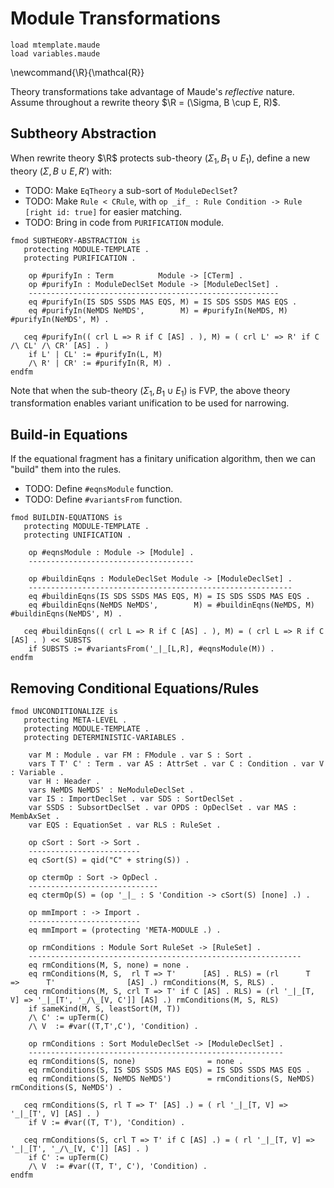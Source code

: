 Module Transformations
======================

```maude
load mtemplate.maude
load variables.maude
```

\newcommand{\R}{\mathcal{R}}

Theory transformations take advantage of Maude's *reflective* nature.
Assume throughout a rewrite theory $\R = (\Sigma, B \cup E, R)$.

Subtheory Abstraction
---------------------

When rewrite theory $\R$ protects sub-theory $(\Sigma_1, B_1 \cup E_1)$, define a new theory $(\Sigma, B \cup E, R')$ with:

-   TODO: Make `EqTheory` a sub-sort of `ModuleDeclSet`?
-   TODO: Make `Rule < CRule`, with `op _if_ : Rule Condition -> Rule [right id: true]` for easier matching.
-   TODO: Bring in code from `PURIFICATION` module.

```maude
fmod SUBTHEORY-ABSTRACTION is
   protecting MODULE-TEMPLATE .
   protecting PURIFICATION .

    op #purifyIn : Term          Module -> [CTerm] .
    op #purifyIn : ModuleDeclSet Module -> [ModuleDeclSet] .
    --------------------------------------------------------
    eq #purifyIn(IS SDS SSDS MAS EQS, M) = IS SDS SSDS MAS EQS .
    eq #purifyIn(NeMDS NeMDS',        M) = #purifyIn(NeMDS, M) #purifyIn(NeMDS', M) .

   ceq #purifyIn(( crl L => R if C [AS] . ), M) = ( crl L' => R' if C /\ CL' /\ CR' [AS] . )
    if L' | CL' := #purifyIn(L, M)
    /\ R' | CR' := #purifyIn(R, M) .
endfm
```

Note that when the sub-theory $(\Sigma_1, B_1 \cup E_1)$ is FVP, the above theory transformation enables variant unification to be used for narrowing.

Build-in Equations
------------------

If the equational fragment has a finitary unification algorithm, then we can "build" them into the rules.

-   TODO: Define `#eqnsModule` function.
-   TODO: Define `#variantsFrom` function.

```maude
fmod BUILDIN-EQUATIONS is
   protecting MODULE-TEMPLATE .
   protecting UNIFICATION .

    op #eqnsModule : Module -> [Module] .
    -------------------------------------

    op #buildinEqns : ModuleDeclSet Module -> [ModuleDeclSet] .
    -----------------------------------------------------------
    eq #buildinEqns(IS SDS SSDS MAS EQS, M) = IS SDS SSDS MAS EQS .
    eq #buildinEqns(NeMDS NeMDS',        M) = #buildinEqns(NeMDS, M) #buildinEqns(NeMDS', M) .

   ceq #buildinEqns(( crl L => R if C [AS] . ), M) = ( crl L => R if C [AS] . ) << SUBSTS
    if SUBSTS := #variantsFrom('_|_[L,R], #eqnsModule(M)) .
endfm
```

Removing Conditional Equations/Rules
------------------------------------

```maude
fmod UNCONDITIONALIZE is
   protecting META-LEVEL .
   protecting MODULE-TEMPLATE .
   protecting DETERMINISTIC-VARIABLES .

    var M : Module . var FM : FModule . var S : Sort .
    vars T T' C' : Term . var AS : AttrSet . var C : Condition . var V : Variable .
    var H : Header .
    vars NeMDS NeMDS' : NeModuleDeclSet .
    var IS : ImportDeclSet . var SDS : SortDeclSet .
    var SSDS : SubsortDeclSet . var OPDS : OpDeclSet . var MAS : MembAxSet .
    var EQS : EquationSet . var RLS : RuleSet .

    op cSort : Sort -> Sort .
    -------------------------
    eq cSort(S) = qid("C" + string(S)) .

    op ctermOp : Sort -> OpDecl .
    -----------------------------
    eq ctermOp(S) = (op '_|_ : S 'Condition -> cSort(S) [none] .) .

    op mmImport : -> Import .
    -------------------------
    eq mmImport = (protecting 'META-MODULE .) .

    op rmConditions : Module Sort RuleSet -> [RuleSet] .
    -------------------------------------------------------------
    eq rmConditions(M, S, none) = none .
    eq rmConditions(M, S,  rl T => T'      [AS] . RLS) = (rl      T     =>      T'                [AS] .) rmConditions(M, S, RLS) .
   ceq rmConditions(M, S, crl T => T' if C [AS] . RLS) = (rl '_|_[T, V] => '_|_[T', '_/\_[V, C']] [AS] .) rmConditions(M, S, RLS)
    if sameKind(M, S, leastSort(M, T))
    /\ C' := upTerm(C)
    /\ V  := #var((T,T',C'), 'Condition) .

    op rmConditions : Sort ModuleDeclSet -> [ModuleDeclSet] .
    ---------------------------------------------------------
    eq rmConditions(S, none)                = none .
    eq rmConditions(S, IS SDS SSDS MAS EQS) = IS SDS SSDS MAS EQS .
    eq rmConditions(S, NeMDS NeMDS')        = rmConditions(S, NeMDS) rmConditions(S, NeMDS') .

   ceq rmConditions(S, rl T => T' [AS] .) = ( rl '_|_[T, V] => '_|_[T', V] [AS] . )
    if V := #var((T, T'), 'Condition) .

   ceq rmConditions(S, crl T => T' if C [AS] .) = ( rl '_|_[T, V] => '_|_[T', '_/\_[V, C']] [AS] . )
    if C' := upTerm(C)
    /\ V  := #var((T, T', C'), 'Condition) .
endfm
```
